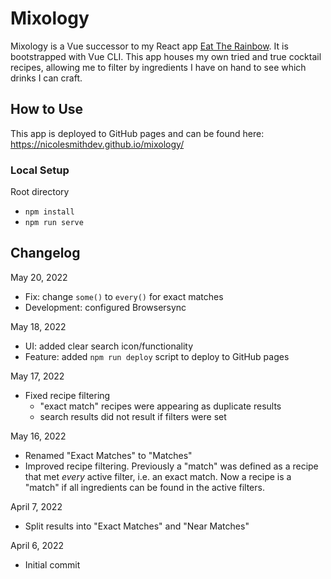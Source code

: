 # Mixology

Mixology is a Vue successor to my React app [Eat The Rainbow](https://github.com/nicolesmithdev/eat-the-rainbow). It is bootstrapped with Vue CLI. This app houses my own tried and true cocktail recipes, allowing me to filter by ingredients I have on hand to see which drinks I can craft.

## How to Use

This app is deployed to GitHub pages and can be found here: https://nicolesmithdev.github.io/mixology/

### Local Setup

Root directory

-   `npm install`
-   `npm run serve`

## Changelog

May 20, 2022

-   Fix: change `some()` to `every()` for exact matches
-   Development: configured Browsersync

May 18, 2022

-   UI: added clear search icon/functionality
-   Feature: added `npm run deploy` script to deploy to GitHub pages

May 17, 2022

-   Fixed recipe filtering
    -   "exact match" recipes were appearing as duplicate results
    -   search results did not result if filters were set

May 16, 2022

-   Renamed "Exact Matches" to "Matches"
-   Improved recipe filtering. Previously a "match" was defined as a recipe that met _every_ active filter, i.e. an exact match. Now a recipe is a "match" if all ingredients can be found in the active filters.

April 7, 2022

-   Split results into "Exact Matches" and "Near Matches"

April 6, 2022

-   Initial commit
